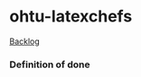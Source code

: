 # ohtu-latexchefs

[Backlog](https://helsinkifi-my.sharepoint.com/:x:/g/personal/janteero_ad_helsinki_fi/EZOTEPWAgVVJnm4PhNXM8-YB2JGW8DwOhZs6ALVS5rh3-A?e=fSjnbS)

### Definition of done
